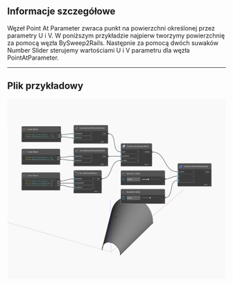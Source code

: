 ## Informacje szczegółowe
Węzeł Point At Parameter zwraca punkt na powierzchni określonej przez parametry U i V. W poniższym przykładzie najpierw tworzymy powierzchnię za pomocą węzła BySweep2Rails. Następnie za pomocą dwóch suwaków Number Slider sterujemy wartościami U i V parametru dla węzła PointAtParameter.
___
## Plik przykładowy

![PointAtParameter](./Autodesk.DesignScript.Geometry.Surface.PointAtParameter_img.jpg)

